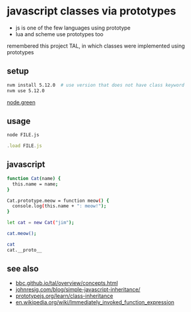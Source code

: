 # javascript classes via prototypes

- js is one of the few languages using prototype
- lua and scheme use prototypes too

remembered this project TAL, in which classes were implemented using prototypes

## setup

```sh
nvm install 5.12.0  # use version that does not have class keyword
nvm use 5.12.0
```

[node.green](https://node.green/)

## usage

```sh
node FILE.js
```

```js
.load FILE.js
```

## javascript

```sh
function Cat(name) {
  this.name = name;
}

Cat.prototype.meow = function meow() {
  console.log(this.name + ": meow!");
}

let cat = new Cat("jim");

cat.meow();

cat
cat.__proto__
```

## see also

- [bbc.github.io/tal/overview/concepts.html](https://bbc.github.io/tal/overview/concepts.html)
- [johnresig.com/blog/simple-javascript-inheritance/](https://johnresig.com/blog/simple-javascript-inheritance/)
- [prototypejs.org/learn/class-inheritance](http://prototypejs.org/learn/class-inheritance)
- [en.wikipedia.org/wiki/Immediately_invoked_function_expression](https://en.wikipedia.org/wiki/Immediately_invoked_function_expression)
